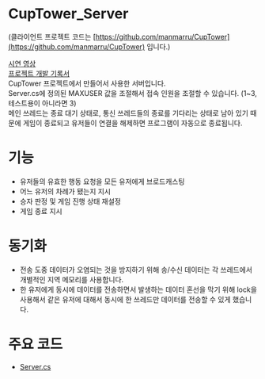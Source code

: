# CupTower_Server
(클라이언트 프로젝트 코드는 [https://github.com/manmarru/CupTower](https://github.com/manmarru/CupTower) 입니다.)  

[시연 영상](https://youtu.be/LJoUJH3Uyo0)  
[프로젝트 개발 기록서](https://drive.google.com/file/d/1L8gsk_rO1SqeiQrtgzJS18Z3tA8TThwx/view?usp=drive_link)  
CupTower 프로젝트에서 만들어서 사용한 서버입니다.  
Server.cs에 정의된 MAXUSER 값을 조절해서 접속 인원을 조절할 수 있습니다. (1~3, 테스트용이 아니라면 3)  
메인 쓰레드는 종료 대기 상태로, 통신 쓰레드들의 종료를 기다리는 상태로 남아 있기 때문에 게임이 종료되고 유저들이 연결을 해제하면 프로그램이 자동으로 종료됩니다.  

# 기능
- 유저들의 유효한 행동 요청을 모든 유저에게 브로드캐스팅  
- 어느 유저의 차례가 됐는지 지시  
- 승자 판정 및 게임 진행 상태 재설정  
- 게임 종료 지시  

# 동기화
- 전송 도중 데이터가 오염되는 것을 방지하기 위해 송/수신 데이터는 각 쓰레드에서 개별적인 지역 메모리를 사용합니다.  
- 한 유저에게 동시에 데이터를 전송하면서 발생하는 데이터 혼선을 막기 위해 lock을 사용해서 같은 유저에 대해서 동시에 한 쓰레드만 데이터를 전송할 수 있게 했습니다.  

# 주요 코드
- [Server.cs](https://github.com/manmarru/CupTower_Server/blob/main/CupTower_Server/Server%3B.cs)
